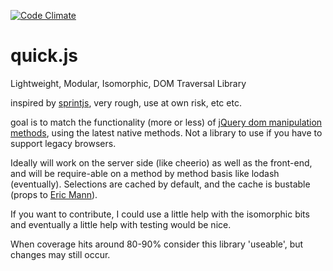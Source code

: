 [![Code Climate](https://codeclimate.com/github/rossPatton/quick.js/badges/gpa.svg)](https://codeclimate.com/github/rossPatton/quick.js)

# quick.js
Lightweight, Modular, Isomorphic, DOM Traversal Library

inspired by [sprintjs](https://github.com/bendc/sprint), very rough, use at own risk, etc etc. 

goal is to match the functionality (more or less) of [jQuery dom manipulation methods](https://api.jquery.com/category/manipulation/), using the latest native methods. Not a library to use if you have to support legacy browsers.

Ideally will work on the server side (like cheerio) as well as the front-end, and will be require-able on a method by method basis like lodash (eventually). Selections are cached by default, and the cache is bustable (props to [Eric Mann](http://ttmm.io/tech/selector-caching-jquery/)).

If you want to contribute, I could use a little help with the isomorphic bits and eventually a little help with testing would be nice.

When coverage hits around 80-90% consider this library 'useable', but changes may still occur.
